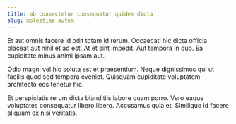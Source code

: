 ```yaml
---
title: ab consectetur consequatur quidem dicta
slug: molestiae autem
---
```


Et aut omnis facere id odit totam id rerum. Occaecati hic dicta officia placeat aut nihil et ad est. At et sint impedit. Aut tempora in quo. Ea cupiditate minus animi ipsam aut.

Odio magni vel hic soluta est et praesentium. Neque dignissimos qui ut facilis quod sed tempora eveniet. Quisquam cupiditate voluptatem architecto eos tenetur hic.

Et perspiciatis rerum dicta blanditiis labore quam porro. Vero eaque voluptates consequatur libero libero. Accusamus quia et. Similique id facere aliquam ex nisi veritatis.
